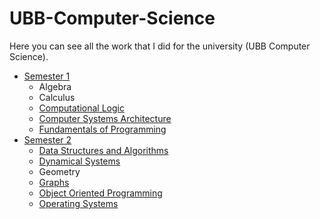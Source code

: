 # UBB-Computer-Science
Here you can see all the work that I did for the university (UBB Computer Science).

* [Semester 1](Semester1/)
    *  Algebra
    *  Calculus
    * [ Computational Logic](Semester1/Computational%20Logic/)
    * [ Computer Systems Architecture](Semester1/Computer%20Systems%20Architecture/)
    * [ Fundamentals of Programming](Semester1/Fundamentals%20of%20Programming/)
* [Semester 2](Semester2/)
    * [ Data Structures and Algorithms](Semester2/Data%20Structures%20and%20Algorithms/)
    * [ Dynamical Systems](Semester2/Dynamical%20Systems/)
    *  Geometry
    * [ Graphs](Semester2/Graphs/)
    * [ Object Oriented Programming](Semester2/Object%20Oriented%20Programming/)
    * [ Operating Systems](Semester2/Operating%20Systems/)

